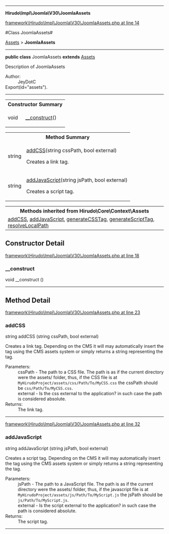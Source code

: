 

- - -

**Hirudo\Impl\Joomla\V30\JoomlaAssets**


<a href="https://github.com/JeyDotC/Hirudo/blob/master/framework/Hirudo/Impl/Joomla/V30/JoomlaAssets.php#L14" target='_blank'>framework\Hirudo\Impl\Joomla\V30\JoomlaAssets.php at line 14</a>

#Class JoomlaAssets#

<a href="https://github.com/JeyDotC/Hirudo-docs/blob/master/Hirudo/Core/Context/Assets.md">Assets</a>
 &gt; **JoomlaAssets**




- - -

<p><strong>public  class</strong> <span>JoomlaAssets</span>
<strong>extends</strong> <a href="https://github.com/JeyDotC/Hirudo-docs/blob/master/Hirudo/Core/Context/Assets.md">Assets</a>

</p>

<div class="comment" id="overview_description"><p>Description of JoomlaAssets</p></div>

<dl>
<dt>Author:</dt>
<dd>JeyDotC</dd>
<dt>Export(id="assets").</dt>
</dl>


<hr />

<table id="summary_constructor">
<tr><th colspan="2">Constructor Summary</th></tr>
<tr>
<td><span class='k'></span> <span class='nx'>void</span></td>
<td class="description"><p class="name"><a href="#__construct">__construct</a>()</p></td>
</tr>
</table>

<table id="summary_method">
<tr><th colspan="2">Method Summary</th></tr>
<tr>
<td><span class='k'></span> <span class='nx'>string</span></td>
<td class="description"><p class="name"><a href="#addcss">addCSS</a>(string cssPath, bool external)</p><p class="description">Creates a link tag. </p></td>
</tr>
<tr>
<td><span class='k'></span> <span class='nx'>string</span></td>
<td class="description"><p class="name"><a href="#addjavascript">addJavaScript</a>(string jsPath, bool external)</p><p class="description">Creates a script tag. </p></td>
</tr>
</table>

<table class="inherit">
<tr><th colspan="2">Methods inherited from Hirudo\Core\Context\Assets</th></tr>
<tr><td><a href="https://github.com/JeyDotC/Hirudo-docs/blob/master/Hirudo/Core/Context/Assets.md#addcss">addCSS</a>, <a href="https://github.com/JeyDotC/Hirudo-docs/blob/master/Hirudo/Core/Context/Assets.md#addjavascript">addJavaScript</a>, <a href="https://github.com/JeyDotC/Hirudo-docs/blob/master/Hirudo/Core/Context/Assets.md#generatecsstag">generateCSSTag</a>, <a href="https://github.com/JeyDotC/Hirudo-docs/blob/master/Hirudo/Core/Context/Assets.md#generatescripttag">generateScriptTag</a>, <a href="https://github.com/JeyDotC/Hirudo-docs/blob/master/Hirudo/Core/Context/Assets.md#resolvelocalpath">resolveLocalPath</a></td></tr></table>

<h2>Constructor Detail</h2>


<a href="https://github.com/JeyDotC/Hirudo/blob/master/framework/Hirudo/Impl/Joomla/V30/JoomlaAssets.php#L18" target='_blank'>framework\Hirudo\Impl\Joomla\V30\JoomlaAssets.php at line 18</a>

<h3 id="__construct">__construct</h3>
<span class='k'></span> <span class='nx'>void</span> <span class='nf'>__construct</span> ()

<div class="details">

</div>

- - -

<h2 id="detail_method">Method Detail</h2>

<a href="https://github.com/JeyDotC/Hirudo/blob/master/framework/Hirudo/Impl/Joomla/V30/JoomlaAssets.php#L23" target='_blank'>framework\Hirudo\Impl\Joomla\V30\JoomlaAssets.php at line 23</a>

<h3 id="addCSS()">addCSS</h3>
<span class='k'></span> <span class='nx'>string</span> <span class='nf'>addCSS</span> (string cssPath, bool external)

<div class="details">
<p><p>Creates a link tag. Depending on the CMS it will may automatically insert
the tag using the CMS assets system or simply returns a string representing
the tag.</p></p><dl>
<dt>Parameters:</dt>
<dd>cssPath - The path to a CSS file. The path is as if the current directory were the assets/ folder, thus, if the CSS file is at <code>MyHirudoProject/assets/css/Path/To/MyCSS.css</code> the cssPath should be <code>css/Path/To/MyCSS.css</code>.</dd>
<dd>external - Is the css external to the application? in such case the path is considered absolute.</dd>
<dt>Returns:</dt>
<dd>The link tag.</dd>
</dl>

</div>

- - -


<a href="https://github.com/JeyDotC/Hirudo/blob/master/framework/Hirudo/Impl/Joomla/V30/JoomlaAssets.php#L32" target='_blank'>framework\Hirudo\Impl\Joomla\V30\JoomlaAssets.php at line 32</a>

<h3 id="addJavaScript()">addJavaScript</h3>
<span class='k'></span> <span class='nx'>string</span> <span class='nf'>addJavaScript</span> (string jsPath, bool external)

<div class="details">
<p><p>Creates a script tag. Depending on the CMS it will may automatically insert
the tag using the CMS assets system or simply returns a string representing
the tag.</p></p><dl>
<dt>Parameters:</dt>
<dd>jsPath - The path to a JavaScript file. The path is as if the current directory were the assets/ folder, thus, if the javascript file is at <code>MyHirudoProject/assets/js/Path/To/MyScript.js</code> the jsPath should be <code>js/Path/To/MyScript.js</code>.</dd>
<dd>external - Is the script external to the application? in such case the path is considered absolute.</dd>
<dt>Returns:</dt>
<dd>The script tag.</dd>
</dl>

</div>

- - -

